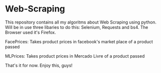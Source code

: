# Web-Scraping
This repository contains all my algoritms about Web Scraping
using python. Will be in use three libaries to do this: 
Selenium, Requests and bs4. The Browser used it's Firefox.

FacePrices: Takes product prices in facebook's market place of a product passed 

MLPrices: Takes product prices in Mercado Livre of a product passed

That's it for now. Enjoy this, guys!
